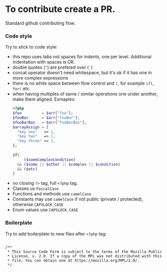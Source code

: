 # To contribute create a PR.
Standard github contributing flow.

### Code style

Try to stick to code style:
- this repo uses tabs not spaces for indents, one per level. 
  Additional indentation with spaces is OK.
- double quotes (`"`) are prefered over (`'`)
- concat operator doesn't need whitespace, but it's ok if it has one in more complex expressions
- there is no white space between flow control and `(`, for example `if(`, `for(` etc.
- when having multiples of same / similar operations one under another,
  make them aligned. Exmaples: 
  ```php
  <?php
  $foo         = $arr["foo"];
  $fooBar      = $arr["fooBar"];
  $fooBarBaz   = $arr["fooBarBaz"];
  $arrayAssign = [
    "key one"   => 1,
    "key two"   => 2,
    "key three" => 3,
  ]; 
    
  if(
       ($someComplexCondition)
    && ($some || $other || $complex || $condition)
    && ($etc)
  )
  ```
- no closing `?>` tag, full `<?php` tag.
- Classes us `PascalCase`
- Functions and methods use `camelCase`
- Constants may use `camelCase` if not public (private / protected), otherwise `CAPSLOCK_CASE`
- Enum values use `CAPSLOCK_CASE`

### Boilerplate

Try to add boilerplate to new files after `<?php` tag:

```

/**
 * This Source Code Form is subject to the terms of the Mozilla Public
 * License, v. 2.0. If a copy of the MPL was not distributed with this
 * file, You can obtain one at https://mozilla.org/MPL/2.0/.
 */

```
